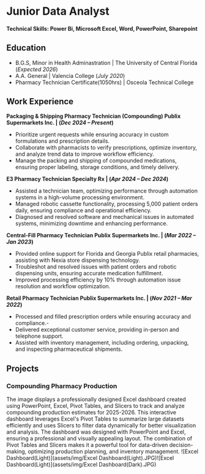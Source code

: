 # Junior Data Analyst

#### Technical Skills: Power Bi, Microsoft Excel, Word, PowerPoint, Sharepoint
## Education
- B.G.S, Minor in Health Adminastration | The University of Central Florida (_Expected 2026_)
- A.A. General | Valencia College (_July 2020_)							       		
- Pharmacy Technician Certificate(1050hrs) | Osceola Technical College

## Work Experience
**Packaging & Shipping Pharmacy Technician (Compounding) Publix Supermarkets Inc. | (_Dec 2024 – Present_)**
-	Prioritize urgent requests while ensuring accuracy in custom formulations and prescription details.
- Collaborate with pharmacists to verify prescriptions, optimize inventory, and analyze trend data to improve workflow efficiency.
- Manage the packing and shipping of compounded medications, ensuring proper labeling, storage conditions, and timely delivery.

**E3 Pharmacy Technician Specialty Rx | (_Apr 2024 – Dec 2024_)**
- Assisted a technician team, optimizing performance through automation systems in a high-volume processing environment.
-	Managed robotic cassette functionality, processing 5,000 patient orders daily, ensuring compliance and operational efficiency.
-	Diagnosed and resolved software and mechanical issues in automated systems, minimizing downtime and enhancing performance.

**Central-Fill Pharmacy Technician Publix Supermarkets Inc. | (_Mar 2022 – Jan 2023_)**
- Provided online support for Florida and Georgia Publix retail pharmacies, assisting with Nexia store dispensing technology.
- Troubleshot and resolved issues with patient orders and robotic dispensing units, ensuring accurate medication fulfillment.
- Improved processing efficiency by 10% through automation issue resolution and workflow optimization.

**Retail Pharmacy Technician Publix Supermarkets Inc. | (_Nov 2021 – Mar 2022_)**
- Processed and filled prescription orders while ensuring accuracy and compliance.-
- Delivered exceptional customer service, providing in-person and telephone support.
- Assisted with inventory management, including ordering, unpacking, and inspecting pharmaceutical shipments.

## Projects
### Compounding Pharmacy Production
The image displays a professionally designed Excel dashboard created using PowerPoint, Excel, Pivot Tables, and Slicers to track and analyze compounding production estimates for 2025-2026. This interactive dashboard leverages Excel's Pivot Tables to summarize large datasets efficiently and uses Slicers to filter data dynamically for better visualization and analysis. The dashboard was designed with PowerPoint and Excel, ensuring a professional and visually appealing layout. The combination of Pivot Tables and Slicers makes it a powerful tool for data-driven decision-making, optimizing production planning, and inventory management.
![Excel Dashboard(Light)](assets/img/Excel Dashboard(Light).JPG)![Excel Dashboard(Light)](assets/img/Excel Dashboard(Dark).JPG)



